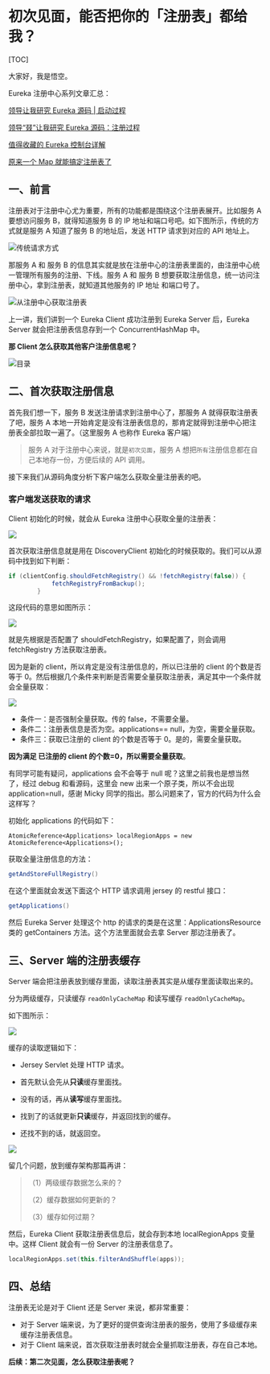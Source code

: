 # 初次见面，能否把你的「注册表」都给我？

[TOC]

大家好，我是悟空。

Eureka 注册中心系列文章汇总：

[领导让我研究 Eureka 源码 | 启动过程](http://mp.weixin.qq.com/s?__biz=MzAwMjI0ODk0NA==&mid=2451959387&idx=1&sn=a6f50e0693be1ce54e68d777b525bcef&chksm=8d1c17c4ba6b9ed2137e2f0c166c438a2a86af64585039760d062abacf96d7f6aaf1fc042f67&token=1511284051&lang=zh_CN#rd)

[领导“叕”让我研究 Eureka 源码：注册过程](http://mp.weixin.qq.com/s?__biz=MzAwMjI0ODk0NA==&mid=2451959433&idx=1&sn=469d9bcd1ad1b43cf2f8f59c98a7d328&chksm=8d1c1716ba6b9e0015848c3dbcab570c792337b13935ebc3adea225afc00619ef4ce0e55613a&token=1511284051&lang=zh_CN#rd)

[值得收藏的 Eureka 控制台详解](http://mp.weixin.qq.com/s?__biz=MzAwMjI0ODk0NA==&mid=2451959513&idx=1&sn=4d400f00c182f2ddf3f38acc5db2e73b&chksm=8d1c1746ba6b9e50f01b8e99491715813e58da3c22fc8499c191c7c8876d5ef26af7ae303078#rd)

[原来一个 Map 就能搞定注册表了](https://mp.weixin.qq.com/s?__biz=MzAwMjI0ODk0NA==&amp;mid=2451959828&amp;idx=1&amp;sn=137e39e74e5b567e3030148ecffced08&amp;chksm=8d1c098bba6b809db93da6113c3f4927d7ca590e9fdcbca6de70aba632e8275c8e1cac23e9ec&token=969924097&lang=zh_CN#rd)

## 一、前言

注册表对于注册中心尤为重要，所有的功能都是围绕这个注册表展开。比如服务 A 要想访问服务 B，就得知道服务 B 的 IP 地址和端口号吧。如下图所示，传统的方式就是服务 A 知道了服务 B 的地址后，发送 HTTP 请求到对应的 API 地址上。

![传统请求方式](http://cdn.jayh.club/blog/20211019/3r0r0chQejs0.png)

那服务 A 和 服务 B 的信息其实就是放在注册中心的注册表里面的，由注册中心统一管理所有服务的注册、下线。服务 A 和 服务 B 想要获取注册信息，统一访问注册中心，拿到注册表，就知道其他服务的 IP 地址 和端口号了。

![从注册中心获取注册表](http://cdn.jayh.club/blog/20211019/DANdFkC9NQHi.png)



上一讲，我们讲到一个 Eureka Client 成功注册到 Eureka Server 后，Eureka Server 就会把注册表信息存到一个 ConcurrentHashMap 中。

**那 Client 怎么获取其他客户注册信息呢？**

![目录](http://cdn.jayh.club/blog/20211021/887EfuhLf72a.png)

## 二、首次获取注册信息

首先我们想一下，服务 B 发送注册请求到注册中心了，那服务 A 就得获取注册表了吧，服务 A 本地一开始肯定是没有注册表信息的，那肯定就得到注册中心把注册表全部拉取一遍了。（这里服务 A 也称作 Eureka 客户端）

> 服务 A 对于注册中心来说，就是`初次见面`，服务 A 想把`所有`注册信息都在自己本地存一份，方便后续的 API 调用。

接下来我们从源码角度分析下客户端怎么获取全量注册表的吧。

### 客户端发送获取的请求

Client 初始化的时候，就会从 Eureka 注册中心获取全量的注册表：

![](http://cdn.jayh.club/blog/20211018/sdzsrPr9rMLW.png)

首次获取注册信息就是用在 DiscoveryClient 初始化的时候获取的。我们可以从源码中找到如下判断：

```java
if (clientConfig.shouldFetchRegistry() && !fetchRegistry(false)) {
            fetchRegistryFromBackup();
        }
```

这段代码的意思如图所示：

![](http://cdn.jayh.club/blog/20211018/x9egWUckWcJ0.png)

就是先根据是否配置了 shouldFetchRegistry，如果配置了，则会调用 fetchRegistry 方法获取注册表。

因为是新的 client，所以肯定是没有注册信息的，所以已注册的 client 的个数是否等于 0。然后根据几个条件来判断是否需要全量获取注册表，满足其中一个条件就会全量获取：

![](http://cdn.jayh.club/blog/20211019/lRwmgmIsuGU9.png)

- 条件一：是否强制全量获取。传的 false，不需要全量。
- 条件二：注册表信息是否为空。applications== null，为空，需要全量获取。
- 条件三：获取已注册的 client 的个数是否等于 0。是的，需要全量获取。

**因为满足 已注册的 client 的个数=0，所以需要全量获取**。

有同学可能有疑问，applications 会不会等于 null 呢？这里之前我也是想当然了，经过 debug 和看源码，这里会 new 出来一个原子类，所以不会出现 application=null，感谢 Micky 同学的指出。那么问题来了，官方的代码为什么会这样写？

初始化 applications 的代码如下：

``` SH
AtomicReference<Applications> localRegionApps = new AtomicReference<Applications>();
```

获取全量注册信息的方法：

```java
getAndStoreFullRegistry()
```

在这个里面就会发送下面这个 HTTP 请求调用 jersey 的 restful 接口：

```java
getApplications()
```

然后 Eureka Server 处理这个 http 的请求的类是在这里：ApplicationsResource 类的 getContainers 方法。这个方法里面就会去拿 Server 那边注册表了。

## 三、Server 端的注册表缓存

Server 端会把注册表放到缓存里面，读取注册表其实是从缓存里面读取出来的。

分为两级缓存，只读缓存 `readOnlyCacheMap` 和读写缓存 `readOnlyCacheMap`。

如下图所示：

![](http://cdn.jayh.club/blog/20211019/atYIIIgRoMoM.png)

缓存的读取逻辑如下：

- Jersey Servlet 处理 HTTP 请求。

- 首先默认会先从**只读**缓存里面找。

- 没有的话，再从**读写**缓存里面找。
- 找到了的话就更新**只读**缓存，并返回找到的缓存。
- 还找不到的话，就返回空。

![](http://cdn.jayh.club/blog/20211013/2t7Byj8TBd8H.png)

留几个问题，放到缓存架构那篇再讲：

> （1）两级缓存数据怎么来的？
>
> （2）缓存数据如何更新的？
>
> （3）缓存如何过期？

然后，Eureka Client 获取注册表信息后，就会存到本地 localRegionApps 变量中。这样 Client 就会有一份 Server 的注册表信息了。

```java
localRegionApps.set(this.filterAndShuffle(apps));
```

## 四、总结

注册表无论是对于 Client 还是 Server 来说，都非常重要：

- 对于 Server 端来说，为了更好的提供查询注册表的服务，使用了多级缓存来缓存注册表信息。
- 对于 Client 端来说，首次获取注册表时就会全量抓取注册表，存在自己本地。

**后续：第二次见面，怎么获取注册表呢？**

